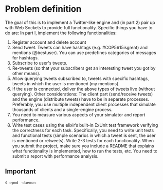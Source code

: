 # Problem definition

The goal of this is to implement a Twitter-like engine and (in
part 2) pair up with Web Sockets to provide full functionality.
Specific things you have to do are:
In part I, implement the following functionalities:

1. Register account and delete account
2. Send tweet. Tweets can have hashtags (e.g. #COP5615isgreat) and mentions
   (@bestuser). You can use predefines categories of messages for hashtags.
3. Subscribe to user's tweets.
4. Re-tweets (so that your subscribers get an interesting tweet you got by other
   means).
5. Allow querying tweets subscribed to, tweets with specific hashtags, tweets in
   which the user is mentioned (my mentions).
6. If the user is connected, deliver the above types of tweets live (without querying).
   Other considerations:
   The client part (send/receive tweets) and the engine (distribute tweets) have to be
   in separate processes. Preferably, you use multiple independent client processes
   that simulate thousands of clients and a single-engine process.
7. You need to measure various aspects of your simulator and report performance.
8. Write test cases using the elixir’s built-in ExUnit test framework verifying the
   correctness for each task. Specifically, you need to write unit tests and functional
   tests (simple scenarios in which a tweet is sent, the user is mentioned or retweets).
   Write 2-3 tests for each functionality.
   When you submit the project, make sure you include a README that explains what
   functionality is implemented, how to run the tests, etc. You need to submit a report
   with performance analysis.

## Important

```
$ epmd -daemon
```
